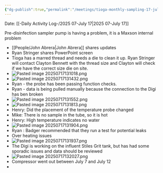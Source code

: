 ```yaml
---
{"dg-publish":true,"permalink":"/meetings/tioga-monthly-sampling-17-july-2025/","noteIcon":"","created":"2025-07-17T13:09:54.009-05:00"}
---
```


Date: [[-Daily Activity Log-/2025 07-July 17\|2025 07-July 17]]


 Pre-disinfection sampler pump is having a problem, it is a Maxson internal problem
- [[People/John Abrera\|John Abrera]] shares updates
- Ryan Stringer shares PowerPoint screen
- Tioga has a marred thread and needs a die to clean it up. Ryan Stringer will contact Clayton Bennett with the thread size and Clayton will check if we have the correct size die on site.
- ![Pasted image 20250717131018.png](/img/user/Pasted%20image%2020250717131018.png)
- ![Pasted image 20250717131432.png](/img/user/Pasted%20image%2020250717131432.png)
- Ryan - the probe has been passing function checks.
- Ryan - data is being pulled manually because the connection to the Digi has ben broken
- ![Pasted image 20250717131552.png](/img/user/Pasted%20image%2020250717131552.png)
- ![Pasted image 20250717131813.png](/img/user/Pasted%20image%2020250717131813.png)
- Henry: Did the placement of the temperature probe changed
- Mike: There is no sample in the tube, so it is hot
- Henry: High temperature indicates no water
- ![Pasted image 20250717131904.png](/img/user/Pasted%20image%2020250717131904.png)
- Ryan : Badger recommended that they run a test for potential leaks
- Over heating issues
- ![Pasted image 20250717131937.png](/img/user/Pasted%20image%2020250717131937.png)
- The Digi is working on the influent Stiles Grit tank, but has had some sporadic issues and data should be reviewed
- ![Pasted image 20250717132027.png](/img/user/Pasted%20image%2020250717132027.png)
- Compressor went out between July 7 and July 12
- 